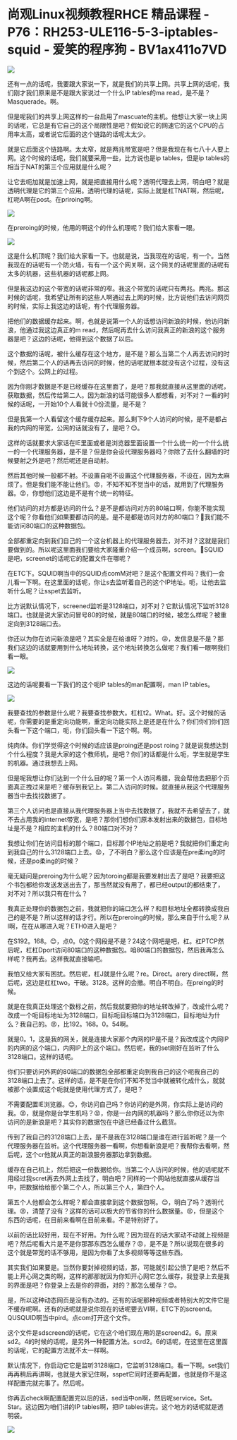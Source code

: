 # 尚观Linux视频教程RHCE 精品课程 - P76：RH253-ULE116-5-3-iptables-squid - 爱笑的程序狗 - BV1ax411o7VD

![](img/6355ca8670c5880b35aa6e18990d4c2d_0.png)

还有一点的话呢，我要跟大家说一下，就是我们的共享上网。共享上网的话呢，我们刚才我们原来是不是跟大家说过一个什么IP tables的ma read，是不是？Masquerade。啊。

但是呢我们的共享上网这样的一台启用了mascuate的主机。他想让大家一块上网的话呢，它总是有它自己的这个局限性是吧？假如说它的网速它的这个CPU的占用率太高，或者说它后面的这个链路的话呢太太少。

就是它后面这个链路啊。太太窄，就是两兆带宽是吧？但是我现在有七八十人要上网。这个时候的话呢，我们就要采用一些，比方说也是ip tables，但是ip tables的相当于NAT的第三个应用就是什么呢？

让它去呃加就是加速上网，就是把直接用什么呢？透明代理去上网，明白吧？就是透明代理是它的第三个应用。透明代理的话呢，实际上就是杠TNAT啊，然后呢，杠呃A啊在post。在priroing啊。



![](img/6355ca8670c5880b35aa6e18990d4c2d_2.png)

在preroing的时候，他用的啊这个的什么机理呢？我们给大家看一眼。

![](img/6355ca8670c5880b35aa6e18990d4c2d_4.png)

这是什么机顶呢？我们给大家看一下。也就是说，当我现在的话呢，有一个。当然我现在的话呢有一个防火墙，有有一个这个网关啊，这个网关的话呢里面的话呢有太多的机器，这些机器的话呢都上网。

但是我这边的这个带宽的话呢非常的窄。我这个带宽的话呢只有两兆。两兆。那这时候的话呢，我希望让所有的这些人啊通过去上网的时候，比方说他们去访问网页的时候，实际上我这边的话呢，有个代理服务器。

把他们的数据缓存起来。啊，也就是说第一个人的话想访问新浪的时候，他访问新浪，他通过我这边真正的m read，然后呢再去什么访问我真正的新浪的这个服务器是吧？这边的话呢，他得到这个数据了以后。

这个数据的话呢，被什么缓存在这个地方，是不是？那么当第二个人再去访问的时候，然后第二个人的话再去访问的时候，他的话呢就根本就没有这个过程，没有这个到这个。公网上的过程。

因为你刚才数据是不是已经缓存在这里面了，是吧？那我就直接从这里面的话呢，获取数据，然后传给第二人。因为新浪的话可能很多人都想看，对不对？一看的时候的话呢，一开始10个人看就十0份流量，是不是？

但是我第一个人看留这个缓存缓存起来。那么剩下9个人访问的时候，是不是都占我的内网的带宽，公网的话就没有了，是吧？😊。

这样的话就要求大家话在IE里面或者是浏览器里面设置一个什么统一的一个什么统一的一个代理服务器，是不是？但是你会设代理服务器吗？你除了去什么翻墙的时候要射之外是吧？然后呢还是自动射。

然后其他时候一般都不射。不设置自呃不设置这个代理服务器，不设在，因为太麻烦了。但是我们能不能让他们。😡，不知不知不觉当中的话，就用到了代理服务器。😡，你想他们这边是不是有个统一的特征。

他们访问的对方都是访问的什么？是不是都访问对方的80端口啊，你能不能实现这个呢？你看他们如果要都访问的是。是不是都是访问对方的80端口？🤧我们能不能访问80端口的这种数据包。

全部都重定向到我们自己的一个这台机器上的代理服务器去，对不对？这就是我们要做到的。所以呢这里面我们要给大家隆重介绍一个成员啊，screen。🤧SQUID是吧，screenet的话呢它的配置文件在哪呢？

在ETC下。SQUID啊当中的SQUID点comM对吧？是这个配置文件吗？我们一会儿看一下啊。在这里面的话呢，你让s去监听着自己的这个IP地址。呃，让他去监听什么呢？让sspet去监听。

比方说默认情况下，screened监听是3128端口，对不对？它默认情况下监听3128端口。也就是说大家访问冒号80的时候，就是80端口的时候，被怎么样呢？被重定向到3128端口去。

你还以为你在访问新浪是吧？其实全是在给谁呀？对的。😡，发信息是不是？那我们这边的话就要用到什么地址转换，这个地址转换怎么做呢？我们看一眼啊我们看一眼。



![](img/6355ca8670c5880b35aa6e18990d4c2d_6.png)

这边的话呢要看一下我们的这个呃IP tables的man配置啊，man IP tables。

![](img/6355ca8670c5880b35aa6e18990d4c2d_8.png)

我要查找的参数是什么呢？我要查找参数大。杠杠t2。What。好。这个时候的话呢，你需要的是重定向功能啊，重定向功能实际上是还是在什么？你们你们你们回头看一下这个端口，呃，你们回头看一下这个啊。啊。

纯肉体。你们学觉得这个时候的话应该是proing还是post roing？就是说我想达到个什么程度？我是大家的这个教师机，是吧？你们的话都是什么呃，学生就是学生的机器。通过我想去上网。

但是呢我想让你们达到一个什么目的呢？第一个人访问希腊，我会帮他去把那个页面真正拽过来是吧？缓存到我记上。第二人访问的时候。就直接从我这个代理服务器当中去找找数据了。

第三个人访问也是直接从我代理服务器上当中去找数据了，我就不去希望去了，就不去占用我的internet带宽，是吧？那你们想你们原本发射出来的数据包，目标地址是不是？相应的主机的什么？80端口对不对？

我想让你们在访问目标的那个端口，目标那个IP地址之前是吧？我就把你们重定向到我自己的什么3128端口上去。😡，了不明白？那么这个应该是在pre柔ing的时候，还是po柔ing的时候？

毫无疑问是preroing为什么呢？因为toroing都是我要发射出去了是吧？我要把这个书包都给你发送发送出去了，那当然就没有用了，都已经output的都结束了，对不对？所以我只有在什么？

我真正处理你的数据包之前，我就把你的端口怎么样？和目标地址全都转换成我自己的是不是？所以这样的话才行。所以在preroing的时候，那么来自于什么呢？从I啊，在在从哪进入呢？ETH0进入是吧？

在S192。168。😊，点0。0这个网段是不是？24这个网吧是吧，杠。杠PTCP然后呢，杠杠Dport访问80端口的这种数据包。咱80端口的数据包，然后我再怎么样呢？我再去。这样我就直接输吧。

我怕又给大家有困扰。然后呢，杠J就是什么呢？re。Direct。arery direct啊，然后呢，这边是杠杠two。干破。3128。这样的会撤。明白不明白。在preing的时候。

就是在我真正处理这个数标之前，然后我就要把你的地址转改掉了，改成什么呢？改成一个呃目标地址为3128端口，目标呃目标端口为3128端口，目标地址为什么？我自己的。😡，比192。168。0。54啊。

就是0。1，这是我的网关，就是连接大家那个内网的IP是不是？我改成这个内网IP的内网的这个端口，内网IP上的这个端口。然后呢，我的set刚好在监听了什么3128端口。这样的话呢。

你们只要访问外网的80端口的数据包全部都重定向到我自己的这个呃我自己的3128端口上去了。这样的话，是不是在你们不知不觉当中就被转化成什么，就就被那个设置成这个呃就是使用代理方式了，是吧？

不需要配置IE浏览器。😊，你访问自己吗？你访问的是外网，你实际上是访问的我。😡，就是你是台学生机吗？😡，你是一台内网的机器吗？那么你你还以为你访问的是新浪是吧？其实你的数据包在中途已经备过什么截货。

传到了我自己的3128端口上去，是不是我在3128端口是谁在进行监听呢？是一个代理服务器在监听。这个代理服务器一看啊，你想看新浪是吧？我帮你去看啊，然后呢，这个cr他就从真正的新浪服务器那边拿到数据。

缓存在自己机上，然后把这一份数据给你。当第二个人访问的时候，他的话呢就不用经过我scret再去外网上去找了，明白吧？同样的一个网站他就直接从缓存当中，把数据给给那个第二个人，所以第三个人，第四个人。

第五个人他都会怎么样呢？都会直接拿到这个数据包啊。😊，明白了吗？透明代理。😡，清楚了没有？这样的话可以极大的节省你的什么数据量。😡，但是这个东西的话呢，在目前来看啊在目前来看。不是特别好了。

以前的话比较好用，现在不好用。为什么呢？因为现在的话大家动不动就上视频是吧？然后呢看大片是不是你那那东西怎么缓存？😡，是不是？所以说现在很多的这个就是带宽的话不够用，是因为你看了太多视频等等这些东西。

其实我们如果要是。当然你要封掉视频的话，那，可能就引起公愤了是吧？然后不能上开心网之类的啊，这样的那那就因为你知开心网它怎么缓存，我登录上去是我的界面是吧？你登录上去是你的界面，对的？那怎么缓存？😊。

是，所以这种动态网页是没有办法的。还有的话呢那种视频或者特别大的文件它是不缓存呢啊。还有的话呢就是说你现在的话呢要去VI啊，ETC下的screend。QUSQUID啊当中pird。点com打开这个文件。

这个文件是sdscreend的话呢，它在这个咱们现在用的是screend2。6。原来sd2。4的时候的话呢，是另外一种配置方法。scrd2。6的话呢，在这里在这里面的话呢，它的配置方法就不太一样啊。

默认情况下，你启动它它是监听3128端口，它监听3128端口。看一下啊。set我们再再稍后再讲啊，也就是大家记住啊，sspet它同时还要再配置，也就是你不是这样配置完就完事了。然后呢。

你再去check啊配置配置完以后的话，sed当中on啊，然后呢service。Set。Star。这边因为咱们讲的IP tables啊，把IP tables讲完。这个地方的话呢就是透明袋。



![](img/6355ca8670c5880b35aa6e18990d4c2d_10.png)